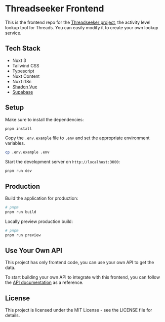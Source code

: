 # Threadseeker Frontend

This is the frontend repo for the [Threadseeker project](https://threadseeker.app), the activity level lookup tool for Threads. You can easily modify it to create your own lookup service.

## Tech Stack

- Nuxt 3
- Tailwind CSS
- Typescript
- Nuxt Content
- Nuxt i18n
- [Shadcn Vue](https://shadcn-vue.com/)
- [Supabase](https://supabase.nuxtjs.org/)

## Setup

Make sure to install the dependencies:

```bash
pnpm install
```

Copy the `.env.example` file to `.env` and set the appropriate environment variables.
```bash
cp .env.example .env
```

Start the development server on `http://localhost:3000`:

```bash
pnpm run dev
```

## Production

Build the application for production:

```bash
# pnpm
pnpm run build
```

Locally preview production build:

```bash
# pnpm
pnpm run preview
```

## Use Your Own API
This project has only frontend code, you can use your own API to get the data.

To start building your own API to integrate with this frontend, you can follow the [API documentation](/docs/api.md) as a reference.

## License

This project is licensed under the MIT License - see the LICENSE file for details.





